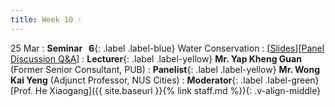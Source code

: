 ```yaml
---
title: Week 10 💧
---
```


25 Mar
: **Seminar &nbsp; 6**{: .label .label-blue} Water Conservation
  : [[Slides]()][[Panel Discussion Q&A]()]
: **Lecturer**{: .label .label-yellow} **Mr. Yap Kheng Guan** (Former Senior Consultant, PUB)
: **Panelist**{: .label .label-yellow} **Mr. Wong Kai Yeng** (Adjunct Professor, NUS Cities)
: **Moderator**{: .label .label-green} [Prof. He Xiaogang]({{ site.baseurl }}{% link staff.md %}){: .v-align-middle}
